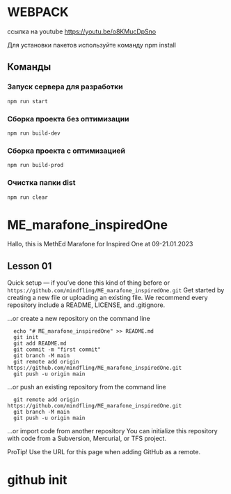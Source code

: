 # WEBPACK

ссылка на youtube
https://youtu.be/o8KMucDpSno

Для установки пакетов используйте команду npm install

## Команды

### Запуск сервера для разработки
```shell
npm run start
```

### Сборка проекта без оптимизации
```shell
npm run build-dev
```

### Сборка проекта с оптимизацией
```shell
npm run build-prod
```

### Очистка папки dist
```shell
npm run clear
```


# ME_marafone_inspiredOne

Hallo, this is MethEd Marafone for Inspired One 
at 09-21.01.2023
## Lesson 01


Quick setup — if you’ve done this kind of thing before
or	
`https://github.com/mindfling/ME_marafone_inspiredOne.git`
Get started by creating a new file or uploading an existing file. We recommend every repository include a README, LICENSE, and .gitignore.

…or create a new repository on the command line
```
  echo "# ME_marafone_inspiredOne" >> README.md
  git init
  git add README.md
  git commit -m "first commit"
  git branch -M main
  git remote add origin https://github.com/mindfling/ME_marafone_inspiredOne.git
  git push -u origin main
```

…or push an existing repository from the command line
```
  git remote add origin https://github.com/mindfling/ME_marafone_inspiredOne.git
  git branch -M main
  git push -u origin main
```

…or import code from another repository
You can initialize this repository with code from a Subversion, Mercurial, or TFS project.

 ProTip! Use the URL for this page when adding GitHub as a remote.


# github init
